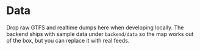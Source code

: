 # Data

Drop raw GTFS and realtime dumps here when developing locally. The backend ships with sample data under `backend/data` so the
map works out of the box, but you can replace it with real feeds.

